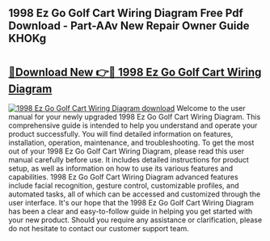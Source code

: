 ## 1998 Ez Go Golf Cart Wiring Diagram Free Pdf Download - Part-AAv New Repair Owner Guide KHOKg

# <h2><a href="http://dfq9yh.blite.top/?on=1998+Ez+Go+Golf+Cart+Wiring+Diagram">🔗Download New 👉🔴 1998 Ez Go Golf Cart Wiring Diagram</a></h2>

[![1998 Ez Go Golf Cart Wiring Diagram download](https://i.imgur.com/lujVjoI.png)](http://dfq9yh.blite.top/?on=1998+Ez+Go+Golf+Cart+Wiring+Diagram)
Welcome to the user manual for your newly upgraded 1998 Ez Go Golf Cart Wiring Diagram. This comprehensive guide is intended to help you understand and operate your product successfully. You will find detailed information on features, installation, operation, maintenance, and troubleshooting. To get the most out of your 1998 Ez Go Golf Cart Wiring Diagram, please read this user manual carefully before use. It includes detailed instructions for product setup, as well as information on how to use its various features and capabilities. 1998 Ez Go Golf Cart Wiring Diagram advanced features include facial recognition, gesture control, customizable profiles, and automated tasks, all of which can be accessed and customized through the user interface. It's our hope that the 1998 Ez Go Golf Cart Wiring Diagram has been a clear and easy-to-follow guide in helping you get started with your new product. Should you require any assistance or clarification, please do not hesitate to contact our customer support team.
